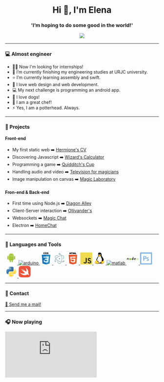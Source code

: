 <h1 align="center">Hi 👋, I'm Elena</h1>
<h3 align="center">'I’m hoping to do some good in the world!'</h3>
<p align="center"> <img src="https://c.tenor.com/NhT7sjXfknYAAAAC/hello-welcome.gif"> </p>

---

### 💻 Almost engineer 

- 👩‍💻 Now I'm looking for internships!
- 🔭 I’m currently finishing my engineering studies at URJC university.
- ⭐ I’m currently learning assembly and swift.
- 🌈 I love web design and web development.
- 💻 My next challenge is programming an android app.
- 🐶 I love dogs!
- 🍪 I am a great chef!
- ⚡ Yes, I am a potterhead. Always.

---

### 🎯 Projects

#### Front-end
- My first static web ➡️ [Hermione's CV](https://elenadr.github.io/2019-2020-CSAAI-Practicas/P1/index.html)
- Discovering Javascript ➡️  [Wizard's Calculator](https://elenadr.github.io/2019-2020-CSAAI-Practicas/P2/calc.html)
- Programming a game ➡️  [Quidditch's Cup](https://elenadr.github.io/2019-2020-CSAAI-Practicas/P3/pong.html)
- Handling audio and video ➡️ [Television for magicians](https://elenadr.github.io/2019-2020-CSAAI-Practicas/P4/video.html)
- Image manipulation on canvas ➡️ [Magic Laboratory](https://elenadr.github.io/2019-2020-CSAAI-Practicas/P5/filter.html)
  
#### Fron-end & Back-end
- First time using Node.js ➡️ [Diagon Alley](https://github.com/Elenadr/2020-2021-LTAW-Practicas/wiki/Pr%C3%A1ctica-1)
- Client-Server interaction ➡️ [Ollivander's](https://github.com/Elenadr/2020-2021-LTAW-Practicas/wiki/Pr%C3%A1ctica-2)
- Websockets ➡️ [Magic Chat](https://github.com/Elenadr/2020-2021-LTAW-Practicas/wiki/Pr%C3%A1ctica-3)
- Electron ➡️ [HomeChat](https://github.com/Elenadr/2020-2021-LTAW-Practicas/wiki/Pr%C3%A1ctica-4)
 
 --- 

### 🚀 Languages and Tools

<p align="left"> <a href="https://developer.android.com" target="_blank"> <img src="https://raw.githubusercontent.com/devicons/devicon/master/icons/android/android-original-wordmark.svg" alt="android" width="40" height="40"/> </a> <a href="https://www.arduino.cc/" target="_blank"> <img src="https://cdn.worldvectorlogo.com/logos/arduino-1.svg" alt="arduino" width="40" height="40"/> </a> <a href="https://www.w3schools.com/css/" target="_blank"> <img src="https://raw.githubusercontent.com/devicons/devicon/master/icons/css3/css3-original-wordmark.svg" alt="css3" width="40" height="40"/> </a> <a href="https://www.electronjs.org" target="_blank"> <img src="https://raw.githubusercontent.com/devicons/devicon/master/icons/electron/electron-original.svg" alt="electron" width="40" height="40"/> </a> <a href="https://www.w3.org/html/" target="_blank"> <img src="https://raw.githubusercontent.com/devicons/devicon/master/icons/html5/html5-original-wordmark.svg" alt="html5" width="40" height="40"/> </a> <a href="https://developer.mozilla.org/en-US/docs/Web/JavaScript" target="_blank"> <img src="https://raw.githubusercontent.com/devicons/devicon/master/icons/javascript/javascript-original.svg" alt="javascript" width="40" height="40"/> </a> <a href="https://www.linux.org/" target="_blank"> <img src="https://raw.githubusercontent.com/devicons/devicon/master/icons/linux/linux-original.svg" alt="linux" width="40" height="40"/> </a> <a href="https://www.mathworks.com/" target="_blank"> <img src="https://upload.wikimedia.org/wikipedia/commons/2/21/Matlab_Logo.png" alt="matlab" width="40" height="40"/> </a> <a href="https://nodejs.org" target="_blank"> <img src="https://raw.githubusercontent.com/devicons/devicon/master/icons/nodejs/nodejs-original-wordmark.svg" alt="nodejs" width="40" height="40"/> </a> <a href="https://www.photoshop.com/en" target="_blank"> <img src="https://raw.githubusercontent.com/devicons/devicon/master/icons/photoshop/photoshop-line.svg" alt="photoshop" width="40" height="40"/> </a> <a href="https://www.python.org" target="_blank"> <img src="https://raw.githubusercontent.com/devicons/devicon/master/icons/python/python-original.svg" alt="python" width="40" height="40"/> </a> <a href="https://developer.apple.com/swift/" target="_blank"> <img src="https://raw.githubusercontent.com/devicons/devicon/master/icons/swift/swift-original.svg" alt="swift" width="40" height="40"/> </a> </p>

---

### 🎯 Contact

<p align="left"><a href="mailto:em.delrio.2016@alumnos.urjc.es">📩 Send me a mail!</a> </p>

[comment]: <> (<p align="left"> <a href="https://twitter.com/elenadr27" target="blank"><img src="https://img.shields.io/twitter/follow/elenadr27?logo=twitter&style=for-the-badge" alt="elenadr27" /></a> </p>)

---

### 🎧 Now playing

[![Spotify](https://spotify-now-playing-h5l2p1pek-elenadr.vercel.app/api/spotify-playing.py)](https://open.spotify.com/user/elenadr)



